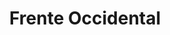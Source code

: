 ﻿---
title: "Frente Occidental"
permalink: periodes_349.html
layout: periode
dataInici: 1939-09-01
dataFi: 1945-05-07
sidebar: periodes
pares:
  - id: 348
    title: "Europa / África"
    dataInici: "(1939-09-01)"
    dataFi: "(1945-05-07)"

fills:
  - id: 642
    title: "Batalla del Atlántico"
    dataInici: "(1939-09-03)"
    dataFi: "(1945-05-08)"

  - id: 670
    title: "Batalla de Francia"
    dataInici: "(1940-05-10)"
    dataFi: "(1940-06-25)"

  - id: 704
    title: "Batalla de Inglaterra"
    dataInici: "(1940-07-10)"
    dataFi: "(1940-10-31)"

  - id: 495
    title: "Operación Chariot"
    dataInici: "(1942-03-28)"

  - id: 822
    title: "Liberación de Europa"
    dataInici: "(1944-06-06)"
    dataFi: "(1945-05-07)"

jocsPrincipals:
jocsEscenaris:
  - title: "Fuga de Colditz"
    bggId: 715
    dataInici: 
    dataFi: 

  - title: "The Twilight War"
    bggId: 3650
    dataInici: 
    dataFi: 

  - title: "Raid sur Bruneval 1942"
    bggId: 124199
    dataInici: 1942-02-27
    dataFi: 1942-02-28

jocsEpoca:
jocsEpocaEscenaris:
---
